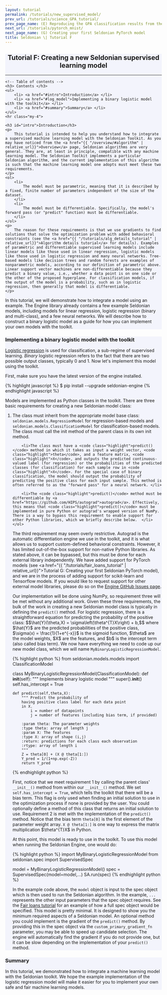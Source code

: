 ```yaml
---
layout: tutorial
permalink: /tutorials/new_supervised_model/
prev_url: /tutorials/science_GPA_tutorial/
prev_page_name: (E) Reproducing the GPA classification results from the Seldonian Science paper
next_url: /tutorials/pytorch_mnist/
next_page_name: (G) Creating your first Seldonian PyTorch model
title: Seldonian \| Tutorial F
---
```


<!-- Main Container -->
<div class="container p-3 my-2 border" style="background-color: #f3f4fc;">
    <h2 align="center" class="mb-3">Tutorial F: Creating a new Seldonian supervised learning model </h2>
    <hr class="my-4">

    <!-- Table of contents -->
    <h3> Contents </h3>
    <ul>
        <li> <a href="#intro">Introduction</a> </li>
        <li> <a href="#log_model">Implementing a binary logistic model with the toolkit</a> </li>
        <li> <a href="#summary">Summary</a> </li>
    </ul>
    <hr class="my-4">

    <h3 id="intro">Introduction</h3>
    <p>
        This tutorial is intended to help you understand how to integrate a supervised machine learning model with the Seldonian Toolkit. As you may have noticed from the <a href="{{ "/overview/#algorithm" | relative_url}}">Overview</a> page, Seldonian algorithms are very general. They are, at least in principle, compatible with any machine learning model. The Seldonian Toolkit implements a particular Seldonian algorithm, and the current implementation of this algorithm is such that the machine learning model one adopts must meet these two requirements.
    </p>
    <ol>
        <li>
            The model must be parametric, meaning that it is described by a fixed, finite number of parameters independent of the size of the dataset. 
        </li>
        <li>
            The model must be differentiable. Specifically, the model's forward pass (or "predict" function) must be differentiable.
        </li>
    </ol>
    <p> 
        The reason for these requirements is that we use gradients to find solutions that solve the optimization problem with added behavioral constraints (see the <a href="{{ "/tutorials/alg_details_tutorial" | relative_url}}">Algorithm details tutorial</a> for details). Examples of parametric and differentiable supervised learning models include linear models like those used in linear regression, logistic models like those used in logistic regression and many neural networks. Tree-based models like decision trees and random forests are examples of nonparametric models, according to our definition of parametric above. Linear support vector machines are non-differentiable because they predict a binary value, i.e., whether a data point is on one side or the other of the proposed hyperplane. For classification models, if the output of the model is a probability, such as in logistic regression, then generally that model is differentiable. 
    </p>
   
   <p>
       In this tutorial, we will demonstrate how to integrate a model using an example. The Engine library already contains a few example Seldonian models, including models for linear regression, logistic regression (binary and multi-class), and a few neural networks. We will describe how to construct a binary logistic model as a guide for how you can implement your own models with the toolkit.
   </p>
</div>

<div class="container p-3 my-2 border" style="background-color: #f3f4fc;">
<h3 id="log_model"> Implementing a binary logistic model with the toolkit </h3>

<p>
    <a href="https://en.wikipedia.org/wiki/Logistic_regression#Model">Logistic regression</a> is used for classification, a sub-regime of supervised learning. <i>Binary</i> logistic regression refers to the fact that there are two possible output classes, typically 0 and 1. Now let's implement this model using the toolkit.
</p>   
<p>
First, make sure you have the latest version of the engine installed. </p>    
{% highlight javascript %}
$ pip install --upgrade seldonian-engine
{% endhighlight javascript %}

<p>
    Models are implemented as Python classes in the toolkit. There are three basic requirements for creating a new Seldonian model class:
    <ol>
        <li>The class must inherit from the appropriate model base class: <code class="highlight">seldonian.models.RegressionModel</code> for regression-based models and <code class="highlight">seldonian.models.ClassificationModel</code> for classification-based models. The class must call the init method of the parent class in its own init method. </li>
        
        <li>The class must have a <code class="highlight">predict()</code> method in which it takes as input a weight vector, <code class="highlight">theta</code>, and a feature matrix, <code class="highlight">X</code>, and outputs the predicted continuous-valued label (for regression) or the probabilities of the predicted classes (for classification) for each sample row in <code class="highlight">X</code>. For the special case of binary classification, the model should output the probability of predicting the positive class for each input sample. This method is often referred to as the "forward pass" for a neural network. </li>

        <li>The <code class="highlight">predict()</code> method must be differentiable by <a href="https://github.com/HIPS/autograd">autograd</a>. Effectively, this means that <code class="highlight">predict()</code> must be implemented in pure Python or autograd's wrapped version of NumPy. There is a way to bypass this requirement to enable support for other Python libraries, which we briefly describe below.  </li>
    </ol> 
The third requirement may seem overly restrictive. Autograd is the automatic differentiation engine we use in the toolkit, and it is what allows us to support custom-defined behavioral constraints. However, it has limited out-of-the-box support for non-native Python libraries. As stated above, it can be bypassed, but this must be done for each external library independently. We have added support for PyTorch models (see <a href="{{ "/tutorials/fair_loans_tutorial" | relative_url}}">Tutorial G: Creating your first Seldonian PyTorch model</a>), and we are in the process of adding support for scikit-learn and Tensorflow models. If you would like to request support for other external model libraries, please do so on the <a href="https://github.com/seldonian-toolkit/Engine/issues">Engine GitHub Issues page</a>. 
</p>
<p>
    Our implementation will be done using NumPy, so requirement three will be met without any additional work. Given these three requirements, the bulk of the work in creating a new Seldonian model class is typically in defining the <code class="highlight">predict()</code> method. For logistic regression, there is a straightforward equation for predicting the probability of the positive class: $$\hat{Y}(\theta,X) = \sigma\left(\theta^{T}X\right) + b,$$
    where $\hat{Y}$ are the predicted probabilities of the positive class, $\sigma(x) = \frac{1}{1+e^{-x}}$ is the sigmoid function, $\theta$ are the model weights, $X$ are the features, and $b$ is the intercept term (also called bias term). We now have everything we need to code up our new model class, which we will name <code class="highlight">MyBinaryLogisticRegressionModel</code>.
</p>

{% highlight python %}
from seldonian.models.models import ClassificationModel

class MyBinaryLogisticRegressionModel(ClassificationModel):
    def __init__(self):
        """ Implements binary logistic model """
        super().__init__()
        self.has_intercept = True

    def predict(self,theta,X):
        """ Predict the probability of 
        having positive class label for each data point
        in X. 
            i = number of datapoints
            j = number of features (including bias term, if provided)

        :param theta: The parameter weights
        :type theta: array of length j 
        :param X: The features 
        :type X: array of shape (i,j)
        :return: predictions for each class each observation
        :rtype: array of length i
        """
        Z = theta[0] + (X @ theta[1:]) 
        Y_pred = 1/(1+np.exp(-Z))
        return Y_pred
{% endhighlight python %}
<p>
    First, notice that we meet requirement 1 by calling the parent class' <code class="highlight">__init__()</code> method from within our <code class="highlight">__init__()</code> method. We set <code class="highlight">self.has_intercept = True</code>, which tells the toolkit that there will be a bias term. This flag is only used when finding an initial solution to use in the optimization process if none is provided by the user. You could optionally define a method of this class that returns an initial solution to use. Requirement 2 is met with the implementation of the <code class="highlight">predict()</code> method. Notice that the bias term <code class="highlight">theta[0]</code> is the first element of the parameter weight array. <code class="highlight">X @ theta[1:]</code> is one way to express the matrix multiplication $\theta^{T}X$ in Python.
</p>

<p>
    At this point, this model is ready to use in the toolkit. To use this model when running the Seldonian Engine, one would do:
</p>
{% highlight python %}
import MyBinaryLogisticRegressionModel
from seldonian.spec import SupervisedSpec

model = MyBinaryLogisticRegressionModel()
spec = SupervisedSpec(model=model,...)
SA.run(spec)
{% endhighlight python %}
<p>
    In the example code above, the <code class="highlight">model</code> object is input to the spec object which is then used to run the Seldonian algorithm. In the example, <code class="highlight">...</code> represents the other input parameters that the spec object requires. See the <a href="{{ "/tutorials/fair_loans_tutorial" | relative_url}}">Fair loans tutorial</a> for an example of how a full spec object would be specified. This model is pretty minimal. It is designed to show you the minimum required aspects of a Seldonian model. An optional method you could implement is the gradient of the <code class="highlight">predict()</code> method. By providing this in the spec object via the <code class="highlight">custom_primary_gradient_fn</code> parameter, you may be able to speed up candidate selection. The engine will automatically find the gradient if you do not provide one, but it can be slow depending on the implementation of your <code class="highlight">predict()</code> method.
</p>
</div>

<div class="container p-3 my-2 border" style="background-color: #f3f4fc;">    
<h3 id="summary">Summary</h3>
<p>In this tutorial, we demonstrated how to integrate a machine learning model with the Seldonian toolkit. We hope the example implementation of the logistic regression model will make it easier for you to implement your own safe and fair machine learning models.  </p>

</div> 